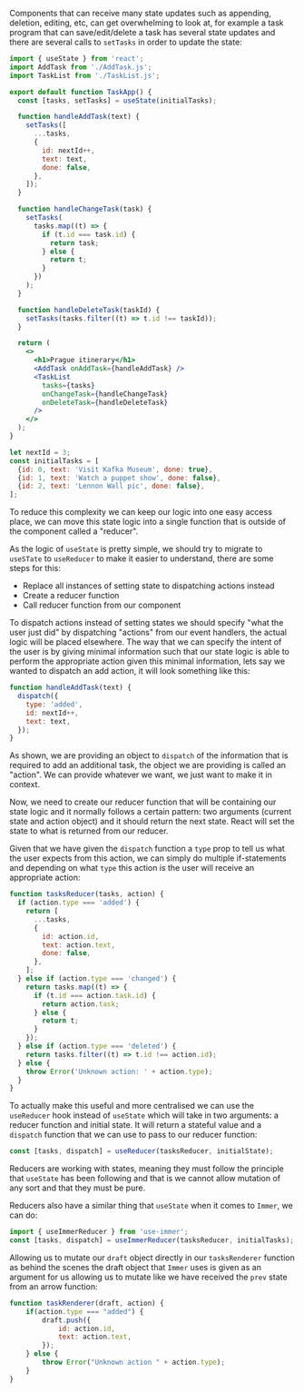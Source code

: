 Components that can receive many state updates such as appending, deletion, editing, etc, can get overwhelming to look at, for example a task program that can save/edit/delete a task has several state updates and there are several calls to `setTasks` in order to update the state:

```jsx
import { useState } from 'react';
import AddTask from './AddTask.js';
import TaskList from './TaskList.js';

export default function TaskApp() {
  const [tasks, setTasks] = useState(initialTasks);

  function handleAddTask(text) {
    setTasks([
      ...tasks,
      {
        id: nextId++,
        text: text,
        done: false,
      },
    ]);
  }

  function handleChangeTask(task) {
    setTasks(
      tasks.map((t) => {
        if (t.id === task.id) {
          return task;
        } else {
          return t;
        }
      })
    );
  }

  function handleDeleteTask(taskId) {
    setTasks(tasks.filter((t) => t.id !== taskId));
  }

  return (
    <>
      <h1>Prague itinerary</h1>
      <AddTask onAddTask={handleAddTask} />
      <TaskList
        tasks={tasks}
        onChangeTask={handleChangeTask}
        onDeleteTask={handleDeleteTask}
      />
    </>
  );
}

let nextId = 3;
const initialTasks = [
  {id: 0, text: 'Visit Kafka Museum', done: true},
  {id: 1, text: 'Watch a puppet show', done: false},
  {id: 2, text: 'Lennon Wall pic', done: false},
];
```

To reduce this complexity we can keep our logic into one easy access place, we can move this state logic into a single function that is outside of the component called a "reducer".

As the logic of `useState` is pretty simple, we should try to migrate to `useSTate` to `useReducer` to make it easier to understand, there are some steps for this:
- Replace all instances of setting state to dispatching actions instead
- Create a reducer function
- Call reducer function from our component

To dispatch actions instead of setting states we should specify "what the user just did" by dispatching "actions" from our event handlers, the actual logic will be placed elsewhere. The way that we can specify the intent of the user is by giving minimal information such that our state logic is able to perform the appropriate action given this minimal information, lets say we wanted to dispatch an add action, it will look something like this:

```jsx
function handleAddTask(text) {
  dispatch({
    type: 'added',
    id: nextId++,
    text: text,
  });
}
```

As shown, we are providing an object to `dispatch` of the information that is required to add an additional task, the object we are providing is called an "action". We can provide whatever we want, we just want to make it in context.

Now, we need to create our reducer function that will be containing our state logic and it normally follows a certain pattern: two arguments (current state and action object) and it should return the next state. React will set the state to what is returned from our reducer.

Given that we have given the `dispatch` function a `type` prop to tell us what the user expects from this action, we can simply do multiple if-statements and depending on what `type` this action is the user will receive an appropriate action:

```jsx
function tasksReducer(tasks, action) {
  if (action.type === 'added') {
    return [
      ...tasks,
      {
        id: action.id,
        text: action.text,
        done: false,
      },
    ];
  } else if (action.type === 'changed') {
    return tasks.map((t) => {
      if (t.id === action.task.id) {
        return action.task;
      } else {
        return t;
      }
    });
  } else if (action.type === 'deleted') {
    return tasks.filter((t) => t.id !== action.id);
  } else {
    throw Error('Unknown action: ' + action.type);
  }
}
```

To actually make this useful and more centralised we can use the `useReducer` hook instead of `useState` which will take in two arguments: a reducer function and initial state. It will return a stateful value and a `dispatch` function that we can use to pass to our reducer function:

```jsx
const [tasks, dispatch] = useReducer(tasksReducer, initialState);
```

Reducers are working with states, meaning they must follow the principle that `useState` has been following and that is we cannot allow mutation of any sort and that they must be pure.

Reducers also have a similar thing that `useState` when it comes to `Immer`, we can do:

```jsx
import { useImmerReducer } from 'use-immer';
const [tasks, dispatch] = useImmerReducer(tasksReducer, initialTasks);
```

Allowing us to mutate our `draft` object directly in our `tasksRenderer` function as behind the scenes the draft object that `Immer` uses is given as an argument for us allowing us to mutate like we have received the `prev` state from an arrow function:
```jsx
function taskRenderer(draft, action) {
	if(action.type === "added") {
		draft.push({
			id: action.id,
			text: action.text,
		});
	} else {
		throw Error("Unknown action " + action.type);
	}
}
```


